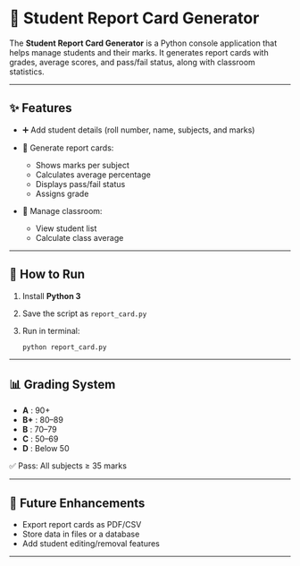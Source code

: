 # 📘 Student Report Card Generator

The **Student Report Card Generator** is a Python console application that helps manage students and their marks. It generates report cards with grades, average scores, and pass/fail status, along with classroom statistics.

---

## ✨ Features

* ➕ Add student details (roll number, name, subjects, and marks)
* 📄 Generate report cards:

  * Shows marks per subject
  * Calculates average percentage
  * Displays pass/fail status
  * Assigns grade
* 🏫 Manage classroom:

  * View student list
  * Calculate class average

---

## 🚀 How to Run

1. Install **Python 3**
2. Save the script as `report_card.py`
3. Run in terminal:

   ```bash
   python report_card.py
   ```

---

## 📊 Grading System

* **A** : 90+
* **B+** : 80–89
* **B** : 70–79
* **C** : 50–69
* **D** : Below 50

✅ Pass: All subjects ≥ 35 marks

---

## 🎯 Future Enhancements

* Export report cards as PDF/CSV
* Store data in files or a database
* Add student editing/removal features

---
